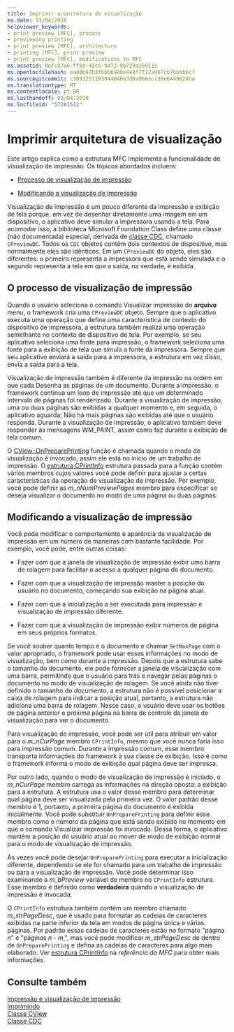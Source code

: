 ```yaml
---
title: Imprimir arquitetura de visualização
ms.date: 11/04/2016
helpviewer_keywords:
- print preview [MFC], process
- previewing printing
- print preview [MFC], architecture
- printing [MFC], print preview
- print preview [MFC], modifications to MFC
ms.assetid: 0efc87e6-ff8d-43c5-9d72-9b729a169115
ms.openlocfilehash: ea80b67b3f6bb6980e4e8f7f12a967cb7bb5b6c7
ms.sourcegitcommit: c3093251193944840e3d0a068ecc30e6449624ba
ms.translationtype: MT
ms.contentlocale: pt-BR
ms.lasthandoff: 03/04/2019
ms.locfileid: "57261512"
---
```

# <a name="print-preview-architecture"></a>Imprimir arquitetura de visualização

Este artigo explica como a estrutura MFC implementa a funcionalidade de visualização de impressão. Os tópicos abordados incluem:

- [Processo de visualização de impressão](#_core_the_print_preview_process)

- [Modificando a visualização de impressão](#_core_modifying_print_preview)

Visualização de impressão é um pouco diferente da impressão e exibição de tela porque, em vez de desenhar diretamente uma imagem em um dispositivo, o aplicativo deve simular a impressora usando a tela. Para acomodar isso, a biblioteca Microsoft Foundation Class define uma classe (não documentada) especial, derivada de [classe CDC](../mfc/reference/cdc-class.md), chamado `CPreviewDC`. Todos os `CDC` objetos contêm dois contextos de dispositivo, mas normalmente eles são idênticos. Em um `CPreviewDC` do objeto, eles são diferentes: o primeiro representa a impressora que está sendo simulada e o segundo representa a tela em que a saída, na verdade, é exibida.

##  <a name="_core_the_print_preview_process"></a> O processo de visualização de impressão

Quando o usuário seleciona o comando Visualizar impressão do **arquivo** menu, o framework cria uma `CPreviewDC` objeto. Sempre que o aplicativo executa uma operação que define uma característica de contexto do dispositivo de impressora, a estrutura também realiza uma operação semelhante no contexto de dispositivo de tela. Por exemplo, se seu aplicativo seleciona uma fonte para impressão, o framework seleciona uma fonte para a exibição de tela que simula a fonte da impressora. Sempre que seu aplicativo enviará a saída para a impressora, a estrutura em vez disso, envia a saída para a tela.

Visualização de impressão também é diferente da impressão na ordem em que cada Desenha as páginas de um documento. Durante a impressão, o framework continua um loop de impressão até que um determinado intervalo de páginas foi renderizado. Durante a visualização de impressão, uma ou duas páginas são exibidas a qualquer momento e, em seguida, o aplicativo aguarda; Não há mais páginas são exibidas até que o usuário responda. Durante a visualização de impressão, o aplicativo também deve responder às mensagens WM_PAINT, assim como faz durante a exibição de tela comum.

O [CView::OnPreparePrinting](../mfc/reference/cview-class.md#onprepareprinting) função é chamada quando o modo de visualização é invocado, assim ele está no início de um trabalho de impressão. O [estrutura CPrintInfo](../mfc/reference/cprintinfo-structure.md) estrutura passada para a função contém vários membros cujos valores você pode definir para ajustar a certas características da operação de visualização de impressão. Por exemplo, você pode definir as *m_nNumPreviewPages* membro para especificar se deseja visualizar o documento no modo de uma página ou duas páginas.

##  <a name="_core_modifying_print_preview"></a> Modificando a visualização de impressão

Você pode modificar o comportamento e aparência da visualização de impressão em um número de maneiras com bastante facilidade. Por exemplo, você pode, entre outras coisas:

- Fazer com que a janela de visualização de impressão exibir uma barra de rolagem para facilitar o acesso a qualquer página do documento.

- Fazer com que a visualização de impressão manter a posição do usuário no documento, começando sua exibição na página atual.

- Fazer com que a inicialização a ser executada para impressão e visualização de impressão diferente.

- Fazer com que a visualização de impressão exibir números de página em seus próprios formatos.

Se você souber quanto tempo é o documento e chamar `SetMaxPage` com o valor apropriado, o framework pode usar essas informações no modo de visualização, bem como durante a impressão. Depois que a estrutura sabe o tamanho do documento, ele pode fornecer a janela de visualização com uma barra, permitindo que o usuário para trás e navegar pelas páginas o documento no modo de visualização de rolagem. Se você ainda não tiver definido o tamanho do documento, a estrutura não é possível posicionar a caixa de rolagem para indicar a posição atual, portanto, a estrutura não adiciona uma barra de rolagem. Nesse caso, o usuário deve usar os botões de página anterior e próxima página na barra de controle da janela de visualização para ver o documento.

Para visualização de impressão, você pode ser útil para atribuir um valor para o *m_nCurPage* membro `CPrintInfo`, mesmo que você nunca faria isso para impressão comum. Durante a impressão comum, esse membro transporta informações do framework à sua classe de exibição. Isso é como o framework informa o modo de exibição qual página deve ser impressa.

Por outro lado, quando o modo de visualização de impressão é iniciado, o *m_nCurPage* membro carrega as informações na direção oposta: a exibição para a estrutura. A estrutura usa o valor desse membro para determinar qual página deve ser visualizada pela primeira vez. O valor padrão desse membro é 1, portanto, a primeira página do documento é exibida inicialmente. Você pode substituir `OnPreparePrinting` para definir esse membro como o número da página que está sendo exibido no momento em que o comando Visualizar impressão foi invocado. Dessa forma, o aplicativo mantém a posição do usuário atual ao mover de modo de exibição normal para o modo de visualização de impressão.

Às vezes você pode desejar `OnPreparePrinting` para executar a inicialização diferente, dependendo se ele for chamado para um trabalho de impressão ou para a visualização de impressão. Você pode determinar isso examinando a *m_bPreview* variável de membro no `CPrintInfo` estrutura. Esse membro é definido como **verdadeira** quando a visualização de impressão é invocada.

O `CPrintInfo` estrutura também contém um membro chamado *m_strPageDesc*, que é usado para formatar as cadeias de caracteres exibidas na parte inferior da tela em modos de página única e várias páginas. Por padrão essas cadeias de caracteres estão no formato "página *n*" e "páginas *n* - *m*,", mas você pode modificar *m_strPageDesc* de dentro de `OnPreparePrinting` e defina as cadeias de caracteres para algo mais elaborado. Ver [estrutura CPrintInfo](../mfc/reference/cprintinfo-structure.md) na *referência da MFC* para obter mais informações.

## <a name="see-also"></a>Consulte também

[Impressão e visualização de impressão](../mfc/printing-and-print-preview.md)<br/>
[Imprimindo](../mfc/printing.md)<br/>
[Classe CView](../mfc/reference/cview-class.md)<br/>
[Classe CDC](../mfc/reference/cdc-class.md)
